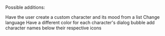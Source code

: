 Possible additions:

Have the user create a custom character and its mood from a list
Change language
Have a different color for each character's dialog bubble
add character names below their respective icons